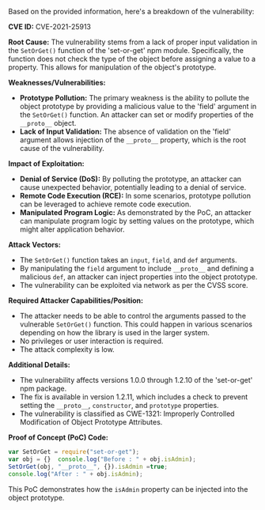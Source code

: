 Based on the provided information, here's a breakdown of the vulnerability:

**CVE ID:** CVE-2021-25913

**Root Cause:**
The vulnerability stems from a lack of proper input validation in the `SetOrGet()` function of the 'set-or-get' npm module. Specifically, the function does not check the type of the object before assigning a value to a property. This allows for manipulation of the object's prototype.

**Weaknesses/Vulnerabilities:**
- **Prototype Pollution:** The primary weakness is the ability to pollute the object prototype by providing a malicious value to the 'field' argument in the `SetOrGet()` function. An attacker can set or modify properties of the `__proto__` object.
- **Lack of Input Validation:** The absence of validation on the 'field' argument allows injection of the `__proto__` property, which is the root cause of the vulnerability.

**Impact of Exploitation:**
- **Denial of Service (DoS):** By polluting the prototype, an attacker can cause unexpected behavior, potentially leading to a denial of service.
- **Remote Code Execution (RCE):** In some scenarios, prototype pollution can be leveraged to achieve remote code execution.
- **Manipulated Program Logic:** As demonstrated by the PoC, an attacker can manipulate program logic by setting values on the prototype, which might alter application behavior.

**Attack Vectors:**
- The `SetOrGet()` function takes an `input`, `field`, and `def` arguments.
- By manipulating the `field` argument to include `__proto__` and defining a malicious `def`, an attacker can inject properties into the object prototype.
- The vulnerability can be exploited via network as per the CVSS score.

**Required Attacker Capabilities/Position:**
- The attacker needs to be able to control the arguments passed to the vulnerable `SetOrGet()` function. This could happen in various scenarios depending on how the library is used in the larger system.
- No privileges or user interaction is required.
- The attack complexity is low.

**Additional Details:**
- The vulnerability affects versions 1.0.0 through 1.2.10 of the 'set-or-get' npm package.
- The fix is available in version 1.2.11, which includes a check to prevent setting the `__proto__`, `constructor`, and `prototype` properties.
- The vulnerability is classified as CWE-1321: Improperly Controlled Modification of Object Prototype Attributes.

**Proof of Concept (PoC) Code:**
```javascript
var SetOrGet = require("set-or-get");
var obj = {}  console.log("Before : " + obj.isAdmin);
SetOrGet(obj, "__proto__", {}).isAdmin =true;
console.log("After : " + obj.isAdmin);
```
This PoC demonstrates how the `isAdmin` property can be injected into the object prototype.